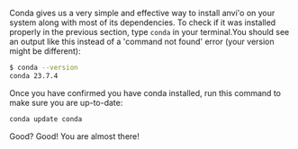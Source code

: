 Conda gives us a very simple and effective way to install anvi'o on your system along with most of its dependencies. To check if it was installed properly in the previous section, type `conda` in your terminal.You should see an output like this instead of a 'command not found' error (your version might be different):

```bash
$ conda --version
conda 23.7.4
```

Once you have confirmed you have conda installed, run this command to make sure you are up-to-date:

``` bash
conda update conda
```

Good? Good! You are almost there!